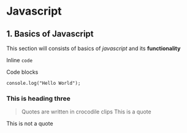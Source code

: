 # Javascript
## 1. Basics of Javascript
This section will consists of basics of _javascript_ and its __functionality__

Inline `code`

Code blocks
```
console.log("Hello World");

```

### This is heading three

> Quotes are written in crocodile clips
> This is a quote

This is not a quote
